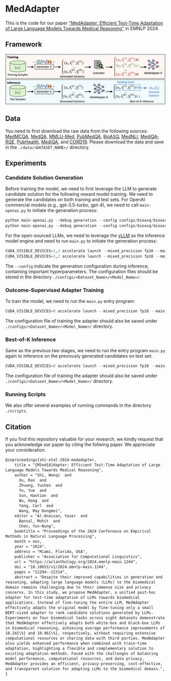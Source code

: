 # MedAdapter
This is the code for our paper ["MedAdapter: Efficient Test-Time Adaptation of Large Language Models Towards Medical Reasoning"](https://arxiv.org/abs/2405.03000) in EMNLP 2024.

## Framework
![MedAdapter](assets/MedAdapter-overview.png)

## Data
You need to first download the raw data from the following sources: [MedMCQA](https://huggingface.co/datasets/openlifescienceai/medmcqa), [MedQA](https://huggingface.co/datasets/bigbio/med_qa), [MMLU-Med](https://huggingface.co/datasets/cais/mmlu), [PubMedQA](https://huggingface.co/datasets/qiaojin/PubMedQA), [BioASQ](http://bioasq.org/), [MedNLI](https://huggingface.co/datasets/bigbio/mednli), [MediQA-RQE](https://huggingface.co/datasets/bigbio/mediqa_rqe), [PubHealth](https://huggingface.co/datasets/bigbio/pubhealth), [MediQA](https://huggingface.co/datasets/bigbio/mediqa_qa?row=0), and [CORD19](https://huggingface.co/datasets/allenai/cord19). Please download the data and save in the ``./data/<DATASET_NAME>/`` directory.

## Experiments

### Candidate Solution Generation
Before training the model, we need to first leverage the LLM to generate candidate solution for the following reward model training. We need to generate the candidates on both training and test sets. For OpenAI commercial models (e.g., gpt-3.5-turbo, gpt-4), we need to call ``main-openai.py`` to initiate the generation process:
```python
python main-openai.py --debug generation --config configs/bioasq/bioasq-gen-test.yaml
python main-openai.py --debug generation --config configs/bioasq/bioasq-gen-train.yaml
```

For the open-sourced LLMs, we need to leverage the [vLLM](https://docs.vllm.ai/en/latest/getting_started/quickstart.html) as the inference model engine and need to run ``main.py`` to initiate the generation process:
```python
CUDA_VISIBLE_DEVICES=1,2 accelerate launch --mixed_precision fp16 --main_process_port 29650 main.py --debug generation --config configs/bioasq/bioasq-gen-test.yaml
CUDA_VISIBLE_DEVICES=1,2 accelerate launch --mixed_precision fp16 --main_process_port 29650 main.py --debug generation --config configs/bioasq/bioasq-gen-train.yaml
```

The ``--config`` indicate the generation configuration during inference, containing important hyperparameters. The configuration files should be stored in the directory ``./configs/<Dataset_Name>/<Model_Name>/``.

### Outcome-Supervised Adapter Training
To train the model, we need to run the ``main.py`` entry program:
```python
CUDA_VISIBLE_DEVICES=0 accelerate launch --mixed_precision fp16 --main_process_port 29666 main.py --debug reward --config configs/bioasq/bioasq-reward.yaml
```
The configuration file of training the adapter should also be saved under ``./configs/<Dataset_Name>/<Model_Name>/`` directory.

### Best-of-K Inference
Same as the previous two stages, we need to run the entry program ``main.py`` again to inference on the previously generated candidates on test set:
```python
CUDA_VISIBLE_DEVICES=0 accelerate launch --mixed_precision fp16 --main_process_port 29666 main.py --debug reward_guide --config configs/bioasq/bioasq-guide.yaml
```
The configuration file of training the adapter should also be saved under ``./configs/<Dataset_Name>/<Model_Name>/`` directory.

### Running Scripts
We also offer several examples of running commands in the directory ``./scripts``.

## Citation
If you find this repository valuable for your research, we kindly request that you acknowledge our paper by citing the follwing paper. We appreciate your consideration.

```
@inproceedings{shi-etal-2024-medadapter,
    title = "{M}ed{A}dapter: Efficient Test-Time Adaptation of Large Language Models Towards Medical Reasoning",
    author = "Shi, Wenqi  and
      Xu, Ran  and
      Zhuang, Yuchen  and
      Yu, Yue  and
      Sun, Haotian  and
      Wu, Hang  and
      Yang, Carl  and
      Wang, May Dongmei",
    editor = "Al-Onaizan, Yaser  and
      Bansal, Mohit  and
      Chen, Yun-Nung",
    booktitle = "Proceedings of the 2024 Conference on Empirical Methods in Natural Language Processing",
    month = nov,
    year = "2024",
    address = "Miami, Florida, USA",
    publisher = "Association for Computational Linguistics",
    url = "https://aclanthology.org/2024.emnlp-main.1244",
    doi = "10.18653/v1/2024.emnlp-main.1244",
    pages = "22294--22314",
    abstract = "Despite their improved capabilities in generation and reasoning, adapting large language models (LLMs) to the biomedical domain remains challenging due to their immense size and privacy concerns. In this study, we propose MedAdapter, a unified post-hoc adapter for test-time adaptation of LLMs towards biomedical applications. Instead of fine-tuning the entire LLM, MedAdapter effectively adapts the original model by fine-tuning only a small BERT-sized adapter to rank candidate solutions generated by LLMs. Experiments on four biomedical tasks across eight datasets demonstrate that MedAdapter effectively adapts both white-box and black-box LLMs in biomedical reasoning, achieving average performance improvements of 18.24{\%} and 10.96{\%}, respectively, without requiring extensive computational resources or sharing data with third parties. MedAdapter also yields enhanced performance when combined with train-time adaptation, highlighting a flexible and complementary solution to existing adaptation methods. Faced with the challenges of balancing model performance, computational resources, and data privacy, MedAdapter provides an efficient, privacy-preserving, cost-effective, and transparent solution for adapting LLMs to the biomedical domain.",
}
```
